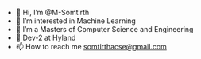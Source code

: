 - 👋 Hi, I’m @M-Somtirth
- 👀 I’m interested in Machine Learning
- 🌱 I’m a Masters of Computer Science and Engineering
- 💞️ Dev-2 at Hyland 
- 📫 How to reach me somtirthacse@gmail.com

<!---
M-Somtirth/M-Somtirth is a ✨ special ✨ repository because its `README.md` (this file) appears on your GitHub profile.
You can click the Preview link to take a look at your changes.
--->
